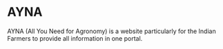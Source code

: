 # AYNA
AYNA (All You Need for Agronomy) is a website particularly for the Indian Farmers to provide all information in one portal.
